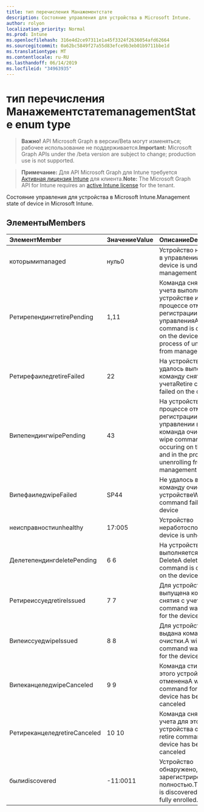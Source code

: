 ```yaml
---
title: тип перечисления Манажементстате
description: Состояние управления для устройства в Microsoft Intune.
author: rolyon
localization_priority: Normal
ms.prod: Intune
ms.openlocfilehash: 316e4d2ce97311e1a45f3324f2636054afd62664
ms.sourcegitcommit: 0a62bc5849f27a55d83efce9b3eb01b9711bbe1d
ms.translationtype: MT
ms.contentlocale: ru-RU
ms.lasthandoff: 06/14/2019
ms.locfileid: "34963935"
---
```

# <a name="managementstate-enum-type"></a><span data-ttu-id="de413-103">тип перечисления Манажементстате</span><span class="sxs-lookup"><span data-stu-id="de413-103">managementState enum type</span></span>

> <span data-ttu-id="de413-104">**Важно!** API Microsoft Graph в версии/Beta могут изменяться; рабочее использование не поддерживается.</span><span class="sxs-lookup"><span data-stu-id="de413-104">**Important:** Microsoft Graph APIs under the /beta version are subject to change; production use is not supported.</span></span>

> <span data-ttu-id="de413-105">**Примечание:** Для API Microsoft Graph для Intune требуется [Активная лицензия Intune](https://go.microsoft.com/fwlink/?linkid=839381) для клиента.</span><span class="sxs-lookup"><span data-stu-id="de413-105">**Note:** The Microsoft Graph API for Intune requires an [active Intune license](https://go.microsoft.com/fwlink/?linkid=839381) for the tenant.</span></span>

<span data-ttu-id="de413-106">Состояние управления для устройства в Microsoft Intune.</span><span class="sxs-lookup"><span data-stu-id="de413-106">Management state of device in Microsoft Intune.</span></span>

## <a name="members"></a><span data-ttu-id="de413-107">Элементы</span><span class="sxs-lookup"><span data-stu-id="de413-107">Members</span></span>
|<span data-ttu-id="de413-108">Элемент</span><span class="sxs-lookup"><span data-stu-id="de413-108">Member</span></span>|<span data-ttu-id="de413-109">Значение</span><span class="sxs-lookup"><span data-stu-id="de413-109">Value</span></span>|<span data-ttu-id="de413-110">Описание</span><span class="sxs-lookup"><span data-stu-id="de413-110">Description</span></span>|
|:---|:---|:---|
|<span data-ttu-id="de413-111">которыми</span><span class="sxs-lookup"><span data-stu-id="de413-111">managed</span></span>|<span data-ttu-id="de413-112">нуль</span><span class="sxs-lookup"><span data-stu-id="de413-112">0</span></span>|<span data-ttu-id="de413-113">Устройство находится в управлении</span><span class="sxs-lookup"><span data-stu-id="de413-113">The device is under management</span></span>|
|<span data-ttu-id="de413-114">Ретирепендинг</span><span class="sxs-lookup"><span data-stu-id="de413-114">retirePending</span></span>|<span data-ttu-id="de413-115">1,1</span><span class="sxs-lookup"><span data-stu-id="de413-115">1</span></span>|<span data-ttu-id="de413-116">Команда снятия с учета выполняется на устройстве и в процессе отмены регистрации из управления</span><span class="sxs-lookup"><span data-stu-id="de413-116">A retire command is occuring on the device and in the process of unenrolling from management</span></span>|
|<span data-ttu-id="de413-117">Ретирефаилед</span><span class="sxs-lookup"><span data-stu-id="de413-117">retireFailed</span></span>|<span data-ttu-id="de413-118">2</span><span class="sxs-lookup"><span data-stu-id="de413-118">2</span></span>|<span data-ttu-id="de413-119">На устройстве не удалось выполнить команду снятия с учета</span><span class="sxs-lookup"><span data-stu-id="de413-119">Retire command failed on the device</span></span>|
|<span data-ttu-id="de413-120">Випепендинг</span><span class="sxs-lookup"><span data-stu-id="de413-120">wipePending</span></span>|<span data-ttu-id="de413-121">4</span><span class="sxs-lookup"><span data-stu-id="de413-121">3</span></span>|<span data-ttu-id="de413-122">На устройстве и в процессе отмены регистрации в управлении возникает команда очистки.</span><span class="sxs-lookup"><span data-stu-id="de413-122">A wipe command is occuring on the device and in the process of unenrolling from management</span></span>|
|<span data-ttu-id="de413-123">Випефаилед</span><span class="sxs-lookup"><span data-stu-id="de413-123">wipeFailed</span></span>|<span data-ttu-id="de413-124">SP4</span><span class="sxs-lookup"><span data-stu-id="de413-124">4</span></span>|<span data-ttu-id="de413-125">Не удалось выполнить команду очистки на устройстве</span><span class="sxs-lookup"><span data-stu-id="de413-125">Wipe command failed on the device</span></span>|
|<span data-ttu-id="de413-126">неисправности</span><span class="sxs-lookup"><span data-stu-id="de413-126">unhealthy</span></span>|<span data-ttu-id="de413-127">17:00</span><span class="sxs-lookup"><span data-stu-id="de413-127">5</span></span>|<span data-ttu-id="de413-128">Устройство неработоспособно.</span><span class="sxs-lookup"><span data-stu-id="de413-128">The device is unhealthy.</span></span>|
|<span data-ttu-id="de413-129">Делетепендинг</span><span class="sxs-lookup"><span data-stu-id="de413-129">deletePending</span></span>|<span data-ttu-id="de413-130">6 </span><span class="sxs-lookup"><span data-stu-id="de413-130">6</span></span>|<span data-ttu-id="de413-131">На устройстве выполняется команда Delete</span><span class="sxs-lookup"><span data-stu-id="de413-131">A delete command is occuring on the device</span></span> |
|<span data-ttu-id="de413-132">Ретиреиссуед</span><span class="sxs-lookup"><span data-stu-id="de413-132">retireIssued</span></span>|<span data-ttu-id="de413-133">7 </span><span class="sxs-lookup"><span data-stu-id="de413-133">7</span></span>|<span data-ttu-id="de413-134">Для устройства была выпущена команда снятия с учета</span><span class="sxs-lookup"><span data-stu-id="de413-134">A retire command was issued for the device</span></span>|
|<span data-ttu-id="de413-135">Випеиссуед</span><span class="sxs-lookup"><span data-stu-id="de413-135">wipeIssued</span></span>|<span data-ttu-id="de413-136">8 </span><span class="sxs-lookup"><span data-stu-id="de413-136">8</span></span>|<span data-ttu-id="de413-137">Для устройства была выдана команда очистки.</span><span class="sxs-lookup"><span data-stu-id="de413-137">A wipe command was issued for the device</span></span>|
|<span data-ttu-id="de413-138">Випеканцелед</span><span class="sxs-lookup"><span data-stu-id="de413-138">wipeCanceled</span></span>|<span data-ttu-id="de413-139">9 </span><span class="sxs-lookup"><span data-stu-id="de413-139">9</span></span>|<span data-ttu-id="de413-140">Команда стирания для этого устройства отменена</span><span class="sxs-lookup"><span data-stu-id="de413-140">A wipe command for this device has been canceled</span></span>|
|<span data-ttu-id="de413-141">Ретиреканцелед</span><span class="sxs-lookup"><span data-stu-id="de413-141">retireCanceled</span></span>|<span data-ttu-id="de413-142">10 </span><span class="sxs-lookup"><span data-stu-id="de413-142">10</span></span>|<span data-ttu-id="de413-143">Команда снятия с учета для этого устройства отменена</span><span class="sxs-lookup"><span data-stu-id="de413-143">A retire command for this device has been canceled</span></span>|
|<span data-ttu-id="de413-144">были</span><span class="sxs-lookup"><span data-stu-id="de413-144">discovered</span></span>|<span data-ttu-id="de413-145">-11:00</span><span class="sxs-lookup"><span data-stu-id="de413-145">11</span></span>|<span data-ttu-id="de413-146">Устройство обнаружено, но не зарегистрировано полностью.</span><span class="sxs-lookup"><span data-stu-id="de413-146">The device is discovered but not fully enrolled.</span></span>|





